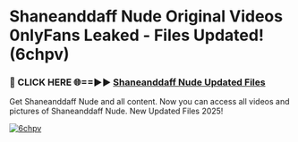 # Shaneanddaff Nude Original Videos 0nlyFans Leaked - Files Updated! (6chpv)

<h3>🔴 CLICK HERE 🌐==►► <a href="https://tinyurl.com/yc6ubb5a" rel="nofollow">Shaneanddaff Nude Updated Files</a></h3>

Get Shaneanddaff Nude and all content. Now you can access all videos and pictures of Shaneanddaff Nude. New Updated Files 2025!

[![6chpv](https://i.imgur.com/7eu0CRL.gif)](https://tinyurl.com/yc6ubb5a)
